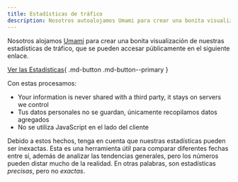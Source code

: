 ```yaml
---
title: Estadísticas de tráfico
description: Nosotros autoalojamos Umami para crear una bonita visualización de nuestras estadísticas de tráfico, que se hacen públicas aquí.
---
```


<!-- markdownlint-disable MD051 -->

Nosotros alojamos [Umami](https://umami.is) para crear una bonita visualización de nuestras estadísticas de tráfico, que se pueden accesar públicamente en el siguiente enlace.

[Ver las Estadísticas](https://stats.triplebit.net/share/S80jBc50hxr5TquS/www.privacyguides.org){ .md-button .md-button--primary }

Con estas procesamos:

- Your information is never shared with a third party, it stays on servers we control
- Tus datos personales no se guardan, únicamente recopilamos datos agregados
- No se utiliza JavaScript en el lado del cliente

Debido a estos hechos, tenga en cuenta que nuestras estadísticas pueden ser inexactas. Esta es una herramienta útil para comparar diferentes fechas entre sí, además de analizar las tendencias generales, pero los números pueden distar mucho de la realidad. En otras palabras, son estadísticas _precisas_, pero no _exactas_.
